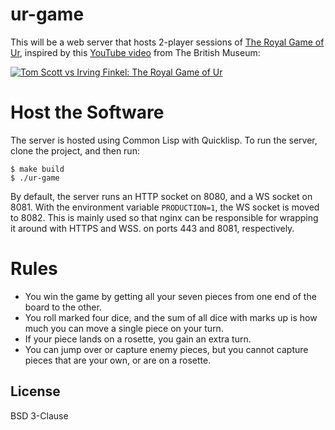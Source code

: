 # ur-game

This will be a web server that hosts 2-player sessions of [The Royal
Game of Ur](https://en.wikipedia.org/wiki/Royal_Game_of_Ur), inspired
by this [YouTube video](https://www.youtube.com/watch?v=WZskjLq040I)
from The British Museum:

[![Tom Scott vs Irving Finkel: The Royal Game of
Ur](https://img.youtube.com/vi/WZskjLq040I/0.jpg)](https://youtu.be/WZskjLq040I
"Tom Scott vs Irving Finkel: The Royal Game of Ur")

# Host the Software

The server is hosted using Common Lisp with Quicklisp. To run the
server, clone the project, and then run:

    $ make build
    $ ./ur-game

By default, the server runs an HTTP socket on 8080, and a WS socket
on 8081. With the environment variable `PRODUCTION=1`, the WS socket
is moved to 8082. This is mainly used so that nginx can be responsible
for wrapping it around with HTTPS and WSS. on ports 443 and 8081,
respectively.

# Rules

* You win the game by getting all your seven pieces from one end of
  the board to the other.
* You roll marked four dice, and the sum of all dice with marks up is
  how much you can move a single piece on your turn.
* If your piece lands on a rosette, you gain an extra turn.
* You can jump over or capture enemy pieces, but you cannot capture
  pieces that are your own, or are on a rosette.


## License

BSD 3-Clause
